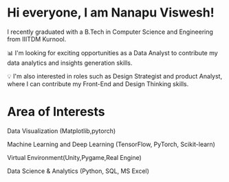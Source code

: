# Hi everyone, I am Nanapu Viswesh!
 I recently graduated with a B.Tech in Computer Science and Engineering from IIITDM Kurnool.
 
📊 I'm looking for exciting opportunities as a Data Analyst to contribute my data  analytics and insights generation skills.

💡 I'm also interested in roles such as Design Strategist and product Analyst, where I can contribute my Front-End and Design Thinking skills.

# Area of Interests

Data Visualization (Matplotlib,pytorch)

Machine Learning and Deep Learning (TensorFlow, PyTorch, Scikit-learn)

Virtual Environment(Unity,Pygame,Real Engine)

Data Science & Analytics (Python, SQL, MS Excel)
